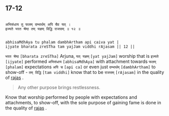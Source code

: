 ## 17-12


```shloka-sa

अभिसंधाय तु फलम् दम्भार्थम् अपि चैव यत् ।
इज्यते भरत श्रेष्ठ तम् यज्ञम् विद्धि राजसम् ॥ १२ ॥

```
```shloka-sa-hk

abhisaMdhAya tu phalam dambhArtham api caiva yat |
ijyate bharata zreSTha tam yajJam viddhi rAjasam || 12 ||

```
`भरत श्रेष्ठ` `[bharata zreSTha]` Arjuna, `यत् यज्ञम्` `[yat yajJam]` worship that is `इज्यते` `[ijyate]` performed `अभिसंधाय` `[abhisaMdhAya]` with attachment towards `फलम्` `[phalam]` expectations `अपि च` `[api ca]` or even just `दम्भार्थम्` `[dambhArtham]` to show-off - `तम् विद्धि` `[tam viddhi]` know that to be `राजसम्` `[rAjasam]` in the quality of 
[rajas](rajas)
.


<a name='applnote_211'></a>
> Any other purpose brings restlessness.



Know that worship performed by people with expectations and attachments, to show-off, with the sole purpose of gaining fame is done in the quality of 
[rajas](rajas)
.


